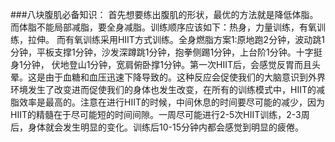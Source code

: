 ###八块腹肌必备知识：
首先想要练出腹肌的形状，最优的方法就是降低体脂。而体脂不能局部减脂，要全身减脂。训练顺序应该如下：热身，力量训练，有氧训练，拉伸。
而有氧训练采用HIIT方式训练。全身燃脂方案1:原地跑2分钟，波动跳1分钟，平板支撑1分钟，沙发深蹲跳1分钟，抱拳侧踢1分钟，上台阶1分钟。十字挺身1分钟，
伏地登山1分钟，宽肩俯卧撑1分钟。第一次HIIT后，会感觉反胃而且头晕。这是由于血糖和血压迅速下降导致的。这种反应会促使我们的大脑意识到外界环境发生了改变进而促使我们的身体也发生改变，在所有的训练模式中，HIIT的减脂效率是最高的。注意在进行HIIT的时候，中间休息的时间要尽可能的减少，因为HIIT的精髓在于尽可能短的时间间隙。一周尽可能进行2-5次HIIT训练，2-3周后，身体就会发生明显的变化。训练后10-15分钟内都会感觉到明显的疲倦。 

